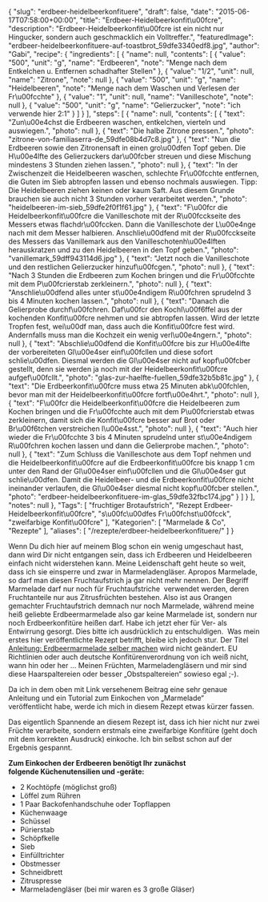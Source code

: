 {
    "slug": "erdbeer-heidelbeerkonfituere",
    "draft": false,
    "date": "2015-06-17T07:58:00+00:00",
    "title": "Erdbeer-Heidelbeerkonfit\u00fcre",
    "description": "Erdbeer-Heidelbeerkonfit\u00fcre ist ein nicht nur Hingucker, sondern auch geschmacklich ein Volltreffer.",
    "featuredImage": "erdbeer-heidelbeerkonfituere-auf-toastbrot_59dfe3340edf8.jpg",
    "author": "Gabi",
    "recipe": {
        "ingredients": [
            {
                "name": null,
                "contents": [
                    {
                        "value": "500",
                        "unit": "g",
                        "name": "Erdbeeren",
                        "note": "Menge nach dem Entkelchen u. Entfernen schadhafter Stellen"
                    },
                    {
                        "value": "1\/2",
                        "unit": null,
                        "name": "Zitrone",
                        "note": null
                    },
                    {
                        "value": "500",
                        "unit": "g",
                        "name": "Heidelbeeren",
                        "note": "Menge nach dem Waschen und Verlesen der Fr\u00fcchte"
                    },
                    {
                        "value": "1",
                        "unit": null,
                        "name": "Vanilleschote",
                        "note": null
                    },
                    {
                        "value": "500",
                        "unit": "g",
                        "name": "Gelierzucker",
                        "note": "ich verwende hier 2:1"
                    }
                ]
            }
        ],
        "steps": [
            {
                "name": null,
                "contents": [
                    {
                        "text": "Zun\u00e4chst die Erdbeeren waschen, entkelchen, vierteln und auswiegen.",
                        "photo": null
                    },
                    {
                        "text": "Die halbe Zitrone pressen.",
                        "photo": "zitrone-von-familiaserra-de_59dfe08b4d7c8.jpg"
                    },
                    {
                        "text": "Nun die Erdbeeren sowie den Zitronensaft in einen gro\u00dfen Topf geben. Die H\u00e4lfte des Gelierzuckers dar\u00fcber streuen und diese Mischung mindestens 3 Stunden ziehen lassen.",
                        "photo": null
                    },
                    {
                        "text": "In der Zwischenzeit  die Heidelbeeren waschen, schlechte Fr\u00fcchte entfernen,  die Guten im Sieb abtropfen lassen und ebenso nochmals auswiegen. Tipp: Die Heidelbeeren ziehen keinen oder kaum Saft. Aus diesem Grunde brauchen sie auch nicht 3 Stunden vorher verarbeitet werden.",
                        "photo": "heidelbeeren-im-sieb_59dfe2f0f1f61.jpg"
                    },
                    {
                        "text": "F\u00fcr die Heidelbeerkonfit\u00fcre die Vanilleschote mit der R\u00fcckseite des Messers etwas flachdr\u00fccken. Dann die Vanilleschote der L\u00e4nge nach mit dem Messer halbieren. Anschlie\u00dfend mit der R\u00fcckseite des Messers das Vanillemark aus den Vanilleschotenh\u00e4lften herauskratzen und zu den Heidelbeeren in den Topf geben.",
                        "photo": "vanillemark_59dff943114d6.jpg"
                    },
                    {
                        "text": "Jetzt noch die Vanilleschote und den restlichen Gelierzucker hinzuf\u00fcgen.",
                        "photo": null
                    },
                    {
                        "text": "Nach 3 Stunden die Erdbeeren zum Kochen bringen und die Fr\u00fcchte mit dem P\u00fcrierstab  zerkleinern.",
                        "photo": null
                    },
                    {
                        "text": "Anschlie\u00dfend alles unter st\u00e4ndigem R\u00fchren sprudelnd 3 bis 4 Minuten kochen lassen.",
                        "photo": null
                    },
                    {
                        "text": "Danach die Gelierprobe durchf\u00fchren. Daf\u00fcr den Kochl\u00f6ffel aus der kochenden Konfit\u00fcre nehmen und sie abtropfen lassen. Wird der letzte Tropfen fest, wei\u00df man, dass auch die Konfit\u00fcre fest wird. Andernfalls muss man die Kochzeit ein wenig verl\u00e4ngern.",
                        "photo": null
                    },
                    {
                        "text": "Abschlie\u00dfend die Konfit\u00fcre bis zur H\u00e4lfte der vorbereiteten Gl\u00e4ser einf\u00fcllen und diese sofort schlie\u00dfen. Diesmal werden die Gl\u00e4ser nicht auf kopf\u00fcber gestellt, denn sie werden ja noch mit der Heidelbeerkonfit\u00fcre aufgef\u00fcllt.",
                        "photo": "glas-zur-haelfte-fuellen_59dfe32b5b81c.jpg"
                    },
                    {
                        "text": "Die Erdbeerkonfit\u00fcre muss etwa 25 Minuten abk\u00fchlen, bevor man mit der Heidelbeerkonfit\u00fcre fortf\u00e4hrt.",
                        "photo": null
                    },
                    {
                        "text": "F\u00fcr die Heidelbeerkonfit\u00fcre die Heidelbeeren zum Kochen bringen und die Fr\u00fcchte auch mit dem P\u00fcrierstab etwas zerkleinern, damit sich die Konfit\u00fcre besser auf Brot oder Br\u00f6tchen verstreichen  l\u00e4sst.",
                        "photo": null
                    },
                    {
                        "text": "Auch hier wieder die Fr\u00fcchte 3 bis 4 Minuten sprudelnd unter st\u00e4ndigem R\u00fchren kochen lassen und dann die Gelierprobe machen.",
                        "photo": null
                    },
                    {
                        "text": "Zum Schluss die Vanilleschote aus dem Topf nehmen und die Heidelbeerkonfit\u00fcre auf die Erdbeerkonfit\u00fcre bis knapp 1 cm unter den Rand der Gl\u00e4ser einf\u00fcllen und die Gl\u00e4ser gut schlie\u00dfen. Damit die Heidelbeer- und die Erdbeerkonfit\u00fcre nicht ineinander verlaufen, die Gl\u00e4ser diesmal nicht kopf\u00fcber stellen.",
                        "photo": "erdbeer-heidelbeerkonfituere-im-glas_59dfe32fbc174.jpg"
                    }
                ]
            }
        ],
        "notes": null
    },
    "Tags": [
        "fruchtiger Brotaufstrich",
        "Rezept Erdbeer-Heidelbeerkonfit\u00fcre",
        "s\u00fc\u00dfes Fr\u00fchst\u00fcck",
        "zweifarbige Konfit\u00fcre"
    ],
    "Kategorien": [
        "Marmelade &amp; Co",
        "Rezepte"
    ],
    "aliases": [
        "\/rezepte\/erdbeer-heidelbeerkonfituere\/"
    ]
}

Wenn Du dich hier auf meinem Blog schon ein wenig umgeschaut hast, dann wird Dir nicht entgangen sein, dass ich Erdbeeren und Heidelbeeren einfach nicht widerstehen kann. Meine Leidenschaft geht heute so weit, dass ich sie einsperre und zwar in Marmeladengläser. Apropos Marmelade, so darf man diesen Fruchtaufstrich ja gar nicht mehr nennen. Der Begriff Marmelade darf nur noch für Fruchtaufstriche  verwendet werden, deren Fruchtanteile nur aus Zitrusfrüchten bestehen. Also ist aus Orangen gemachter Fruchtaufstrich demnach nur noch Marmelade, während meine heiß geliebte Erdbeermarmelade also gar keine Marmelade ist, sondern nur noch Erdbeerkonfitüre heißen darf. Habe ich jetzt eher für Ver- als Entwirrung gesorgt. Dies bitte ich ausdrücklich zu entschuldigen.  Was mein erstes hier veröffentlichte Rezept betrifft, bleibe ich jedoch stur. Der Titel [Anleitung: Erdbeermarmelade selber machen][1] wird nicht geändert. EU Richtlinien oder auch deutsche Konfitürenverordnung von ich weiß nicht, wann hin oder her &#8230; Meinen Früchten, Marmeladengläsern und mir sind diese Haarspaltereien oder besser &#8222;Obstspaltereien&#8220; sowieso egal ;-).

Da ich in dem oben mit Link versehenem Beitrag eine sehr genaue Anleitung und ein Tutorial zum Einkochen von &#8222;Marmelade&#8220; veröffentlicht habe, werde ich mich in diesem Rezept etwas kürzer fassen.

Das eigentlich Spannende an diesem Rezept ist, dass ich hier nicht nur zwei Früchte verarbeite, sondern erstmals eine zweifarbige Konfitüre (geht doch mit dem korrekten Ausdruck) einkoche. Ich bin selbst schon auf der Ergebnis gespannt.

**Zum Einkochen der Erdbeeren benötigt Ihr zunächst folgende Küchenutensilien und -geräte:**

 * 2 Kochtöpfe (möglichst groß)
 * Löffel zum Rühren
 * 1 Paar Backofenhandschuhe oder Topflappen
 * Küchenwaage
 * Schüssel
 * Pürierstab
 * Schöpfkelle
 * Sieb
 * Einfülltrichter
 * Obstmesser
 * Schneidbrett
 * Zitruspresse
 * Marmeladengläser (bei mir waren es 3 große Gläser)

 [1]: https://kochfokus.de/rezepte/erdbeermarmelade-selbst-gemacht/